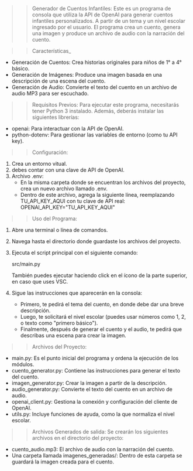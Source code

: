 >> Generador de Cuentos Infantiles:
Este es un programa de consola que utiliza la API de OpenAI para generar cuentos infantiles personalizados. A partir de un tema y un nivel escolar ingresado por el usuario. El programa crea un cuento, genera una imagen y produce un archivo de audio con la narración del cuento.

>> Características_
- Generación de Cuentos: Crea historias originales para niños de 1° a 4° básico.
- Generación de Imágenes: Produce una imagen basada en una descripción de una escena del cuento.
- Generación de Audio: Convierte el texto del cuento en un archivo de audio MP3 para ser escuchado.

>> Requisitos Previos:
Para ejecutar este programa, necesitarás tener Python 3 instalado. Además, deberás instalar las siguientes librerías:
- openai: Para interactuar con la API de OpenAI.
- python-dotenv: Para gestionar las variables de entorno (como tu API key).

>> Configuración:
1. Crea un entorno vitual.
2. debes contar con una clave de API de OpenAI.
3. Archivo .env:
   - En la misma carpeta donde se encuentran los archivos del proyecto, crea un nuevo archivo llamado .env.
   - Dentro de este archivo, agrega la siguiente línea, reemplazando TU_API_KEY_AQUI con tu clave de API real:
		OPENAI_API_KEY="TU_API_KEY_AQUI"

>> Uso del Programa:
1. Abre una terminal o línea de comandos.
2. Navega hasta el directorio donde guardaste los archivos del proyecto.
3. Ejecuta el script principal con el siguiente comando:
   
	src/main.py
   
   También puedes ejecutar haciendo click en el ícono de la parte superior, en caso que uses VSC.

4. Sigue las instrucciones que aparecerán en la consola:
   - Primero, te pedirá el tema del cuento, en donde debe dar una breve descripción.
   - Luego, te solicitará el nivel escolar (puedes usar números como 1, 2, o texto como "primero básico").
   - Finalmente, después de generar el cuento y el audio, te pedirá que describas una escena para crear la imagen.


>>Archivos del Proyecto:
   - main.py: Es el punto inicial del programa y ordena la ejecución de los módulos.
   - cuento_generator.py: Contiene las instrucciones para generar el texto del cuento.
   - imagen_generator.py: Crear la imagen a partir de la descripción.
   - audio_generator.py: Convierte el texto del cuento en un archivo de audio.
   - openai_client.py: Gestiona la conexión y configuración del cliente de OpenAI.
   - utils.py: Incluye funciones de ayuda, como la que normaliza el nivel escolar.

>>Archivos Generados de salida:
Se crearán los siguientes archivos en el directorio del proyecto:
   - cuento_audio.mp3: El archivo de audio con la narración del cuento.
   - Una carpeta llamada imagenes_generadas/: Dentro de esta carpeta se guardará la imagen creada para el cuento.